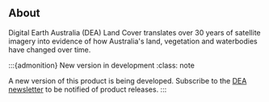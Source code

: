 ## About

Digital Earth Australia (DEA) Land Cover translates over 30 years of satellite imagery into evidence of how Australia's land, vegetation and waterbodies have changed over time.

:::{admonition} New version in development
:class: note

A new version of this product is being developed. Subscribe to the [DEA newsletter](https://www.dea.ga.gov.au/news/dea-newsletter-and-communications-archive) to be notified of product releases.
:::

